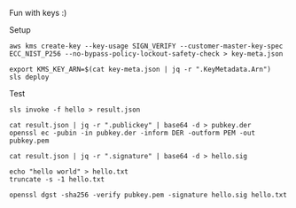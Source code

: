 Fun with keys :)

Setup

    aws kms create-key --key-usage SIGN_VERIFY --customer-master-key-spec ECC_NIST_P256 --no-bypass-policy-lockout-safety-check > key-meta.json

    export KMS_KEY_ARN=$(cat key-meta.json | jq -r ".KeyMetadata.Arn")
    sls deploy

Test

    sls invoke -f hello > result.json

    cat result.json | jq -r ".publickey" | base64 -d > pubkey.der
    openssl ec -pubin -in pubkey.der -inform DER -outform PEM -out pubkey.pem

    cat result.json | jq -r ".signature" | base64 -d > hello.sig

    echo "hello world" > hello.txt 
    truncate -s -1 hello.txt 

    openssl dgst -sha256 -verify pubkey.pem -signature hello.sig hello.txt
